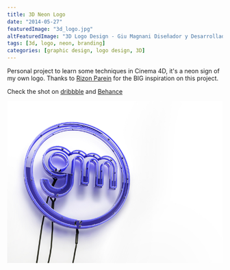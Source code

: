 ```yaml
---
title: 3D Neon Logo
date: "2014-05-27"
featuredImage: "3d_logo.jpg"
altFeaturedImage: "3D Logo Design - Giu Magnani Diseñador y Desarrollador Web de Treviglio - Bergamo, Italia (Italy)"
tags: [3d, logo, neon, branding]
categories: [graphic design, logo design, 3D]
---
```


Personal project to learn some techniques in Cinema 4D, it's a neon sign of my own logo. Thanks to [Rizon Parein](https://www.behance.net/rizon) for the BIG inspiration on this project. 

Check the shot on [dribbble](https://dribbble.com/shots/3763631-Hi-dribbble) and [Behance](https://www.behance.net/gallery/17188905/3D-Neon-Sign)

![Giu Magnani 3D Logo](3d_logo.jpg)
